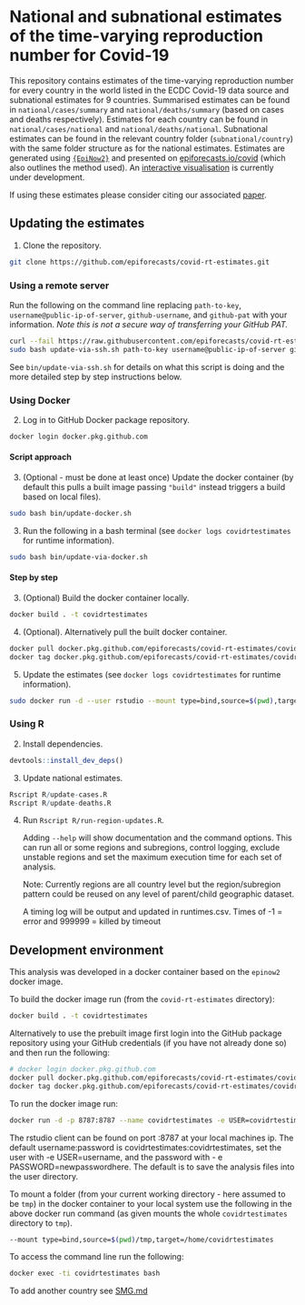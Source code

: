 
# National and subnational estimates of the time-varying reproduction number for Covid-19

This repository contains estimates of the time-varying reproduction number for every country in the world listed in the ECDC Covid-19 data source and subnational estimates for 9 countries. Summarised estimates can be found in `national/cases/summary` and `national/deaths/summary` (based on cases and deaths respectively). Estimates for each country can be found in `national/cases/national` and `national/deaths/national`. Subnational estimates can be found in the relevant country folder (`subnational/country`) with the same folder structure as for the national estimates. Estimates are generated using [`{EpiNow2}`](https://epiforecasts.io/EpiNow2/) and presented on [epiforecasts.io/covid](https://epiforecasts.io/covid) (which also outlines the method used). An [interactive visualisation](https://hamishgibbs.github.io/rt_vis/) is currently under development.

If using these estimates please consider citing our associated [paper](https://wellcomeopenresearch.org/articles/5-112).

## Updating the estimates

1. Clone the repository.

```bash
git clone https://github.com/epiforecasts/covid-rt-estimates.git
```

### Using a remote server

Run the following on the command line replacing `path-to-key`, `username@public-ip-of-server`, `github-username`, and `github-pat` with your information. *Note this is not a secure way of transferring your GitHub PAT.*

```bash
curl --fail https://raw.githubusercontent.com/epiforecasts/covid-rt-estimates/master/bin/update-via-ssh.sh > update-via-ssh.sh
sudo bash update-via-ssh.sh path-to-key username@public-ip-of-server github-username github-pat
```

See `bin/update-via-ssh.sh` for details on what this script is doing and the more detailed step by step instructions below.

### Using Docker

2. Log in to GitHub Docker package repository.

```bash
docker login docker.pkg.github.com
```

#### Script approach


3. (Optional - must be done at least once) Update the docker container (by default this pulls a built image passing `"build"` instead triggers a build based on local files).

```bash
sudo bash bin/update-docker.sh
```

3. Run the following in a bash terminal (see `docker logs covidrtestimates` for runtime information).

```bash
sudo bash bin/update-via-docker.sh
```

#### Step by step


3. (Optional) Build the docker container locally.

```bash
docker build . -t covidrtestimates
```

4. (Optional). Alternatively pull the built docker container.

```bash
docker pull docker.pkg.github.com/epiforecasts/covid-rt-estimates/covidrtestimates:latest
docker tag docker.pkg.github.com/epiforecasts/covid-rt-estimates/covidrtestimates:latest covidrtestimates
```

5. Update the estimates (see `docker logs covidrtestimates` for runtime information).

```bash
sudo docker run -d --user rstudio --mount type=bind,source=$(pwd),target=/home/rstudio/covid-rt-estimates --name covidrtestimates covidrtestimates /bin/bash bin/update-estimates.sh
```


### Using R

2. Install dependencies.

```r
devtools::install_dev_deps()
```

3. Update national estimates.

```r
Rscript R/update-cases.R
Rscript R/update-deaths.R
```

4. Run `Rscript R/run-region-updates.R`. 

   Adding `--help` will show documentation and the command options. This can run all or some regions and subregions, control logging, exclude unstable regions and set the maximum execution time for each set of analysis.
   
   Note: Currently regions are all country level but the region/subregion pattern could be reused on any level of parent/child geographic dataset.
   
   A timing log will be output and updated in runtimes.csv. Times of -1 = error and 999999 = killed by timeout

## Development environment

This analysis was developed in a docker container based on the `epinow2` docker image.

To build the docker image run (from the `covid-rt-estimates` directory):

``` bash
docker build . -t covidrtestimates
```

Alternatively to use the prebuilt image first login into the GitHub package repository using your GitHub credentials (if you have not already done so) and then run the following:

```bash
# docker login docker.pkg.github.com
docker pull docker.pkg.github.com/epiforecasts/covid-rt-estimates/covidrtestimates:latest
docker tag docker.pkg.github.com/epiforecasts/covid-rt-estimates/covidrtestimates:latest covidrtestimates
```
To run the docker image run:

``` bash
docker run -d -p 8787:8787 --name covidrtestimates -e USER=covidrtestimates -e PASSWORD=covidrtestimates covidrtestimates
```

The rstudio client can be found on port :8787 at your local machines ip.
The default username:password is covidrtestimates:covidrtestimates, set the user with -e
USER=username, and the password with - e PASSWORD=newpasswordhere. The
default is to save the analysis files into the user directory.

To mount a folder (from your current working directory - here assumed to
be `tmp`) in the docker container to your local system use the following
in the above docker run command (as given mounts the whole `covidrtestimates`
directory to `tmp`).

``` bash
--mount type=bind,source=$(pwd)/tmp,target=/home/covidrtestimates
```

To access the command line run the following:

``` bash
docker exec -ti covidrtestimates bash
```
To add another country see [SMG.md](./SMG.md)